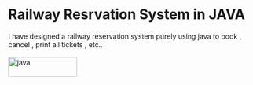 <h1><b>Railway Resrvation System in JAVA</b></h1>
<div style="padding-top=100px;margin-top=25px;padding-bottom=100px">
  I have designed a railway reservation system purely using java to book , cancel , print all tickets , etc..
</div>
 <div>&nbsp</div>
  <div style="padding-top=100px;margin-top=25px">
  <img src="https://img.shields.io/badge/Java-ED8B00?style=for-the-badge&logo=java&logoColor=white" alt="java"height="40" width="140"/>
  </div>
